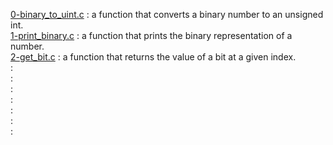 [0-binary_to_uint.c](./0-binary_to_uint.c) : a function that converts a binary number to an unsigned int. <br/>
[1-print_binary.c](./1-print_binary.c) : a function that prints the binary representation of a number. <br/>
[2-get_bit.c](./2-get_bit.c) : a function that returns the value of a bit at a given index. <br/>
[]() : <br/>
[]() : <br/>
[]() : <br/>
[]() : <br/>
[]() : <br/>
[]() : <br/>
[]() : <br/>
